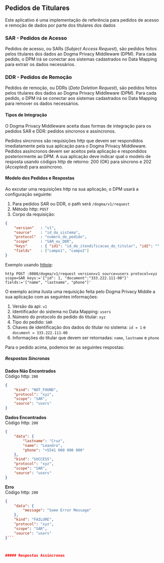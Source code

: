## Pedidos de Titulares
Este aplicativo é uma implementação de referência para pedidos de acesso e remoção de dados por parte dos titulares dos dados

### SAR - Pedidos de Acesso
Pedidos de acesso, ou SARs (_Subject Access Request_), são pedidos feitos pelos titulares dos dados ao Dogma Privacy Middleware (DPM). Para cada pedido, o DPM irá se conectar aos sistemas cadastrados no Data Mapping para extrair os dados necessários.

### DDR - Pedidos de Remoção
Pedidos de remoção, ou DDRs (_Data Deletion Request_), são pedidos feitos pelos titulares dos dados ao Dogma Privacy Middleware (DPM). Para cada pedido, o DPM irá se conectar aos sistemas cadastrados no Data Mapping para remover os dados necessários.

#### Tipos de Integração
O Dogma Privacy Middleware aceita duas formas de integração para os pedidos SAR e DDR: pedidos síncronos e assíncronos.

Pedidos síncronos são requisições _http_ que devem ser respondidos imediatamente pela sua aplicação para o Dogma Privacy Middleware. Pedidos assíncronos devem ser aceitos pela aplicação e respondidos posteriormente ao DPM. A sua aplicação deve indicar qual o modelo de resposta usando códigos http de retorno: 200 (OK) para síncrono e 202 (_Accepted_) para assíncrono.

#### Modelo dos Pedidos e Respostas
Ao excutar uma requisições _http_ na sua aplicação, o DPM usará a configuração seguinte:

1. Para pedidos SAR ou DDR, o path será `/dogma/v1/request`
2. Método http: `POST`
3. Corpo da requisição:
```json
{
    "version"   : "v1",
    "source"    : "id_do_sistema",
    "protocol"  : "numero_do_pedido",
    "scope"     : "SAR_ou_DDR",
    "keys"      : { "id1": "id_de_itendificacao_do_titular", "id2": "" },
    "fields"    : ["campo1", "campo2"]
}
```

Exemplo usando [httpie](https://httpie.org/):  
```
http POST :8080/dogma/v1/request version=v1 source=users protocol=xyz scope=SAR keys:='{"id": 1, "document":"333.222.111-00"}' fields:='["name", "lastname", "phone"]'
```

O exemplo acima ilusta uma requisição feita pelo Dogma Privacy Middle a sua aplicação com as seguintes informações:

1. Versão da api: `v1`
2. Identificador do sistema no Data Mapping: `users`
3. Número do protocolo do pedido do titular: `xyz`
4. Tipo do pedido: `SAR`
5. Chaves de identificação dos dados do titular no sistema: `id = 1` e `document = 333.222.111-00`
6. Informações do titular que devem ser retornadas: `name`, `lastname` e `phone`

Para o pedido acima, podemos ter as seguintes respostas:

##### Respostas Síncronas

__Dados Não Encontrados__  
Código http: `200`

```json
{
    "kind": "NOT_FOUND",
    "protocol": "xyz",
    "scope": "SAR",
    "source": "users"
}
```
__Dados Encontrados__  
Código http: `200`

```json
{
    "data": {
        "lastname": "Cruz",
        "name": "Leandro",
        "phone": "+5541 000 000 000"
    },
    "kind": "SUCCESS",
    "protocol": "xyz",
    "scope": "SAR",
    "source": "users"
}
```

__Erro__    
Código http: `200`

```json
{
    "data": {
        "message": "Some Error Message"
    },
    "kind": "FAILURE",
    "protocol": "xyz",
    "scope": "SAR",
    "source": "users"
}```



##### Respostas Assíncronas
